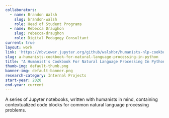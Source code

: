```yaml
---
collaborators:
  - name: Brandon Walsh
    slug: brandon-walsh
    role: Head of Student Programs
  - name: Rebecca Draughon
    slug: rebecca-draughon
    role: Digital Pedagogy Consultant
current: true
layout: work
link: 'https://nbviewer.jupyter.org/github/walshbr/humanists-nlp-cookbook/blob/release/toc.ipynb'
slug: a-humanists-cookbook-for-natural-language-processing-in-python
title: "A Humanist's Cookbook For Natural Language Processing In Python"
thumb-img: default-thumb.png
banner-img: default-banner.png
research-category: Internal Projects
start-year: 2020
end-year: current
---
```

A series of Jupyter notebooks, written with humanists in mind, containing contextualized code blocks for common natural language processing problems.
